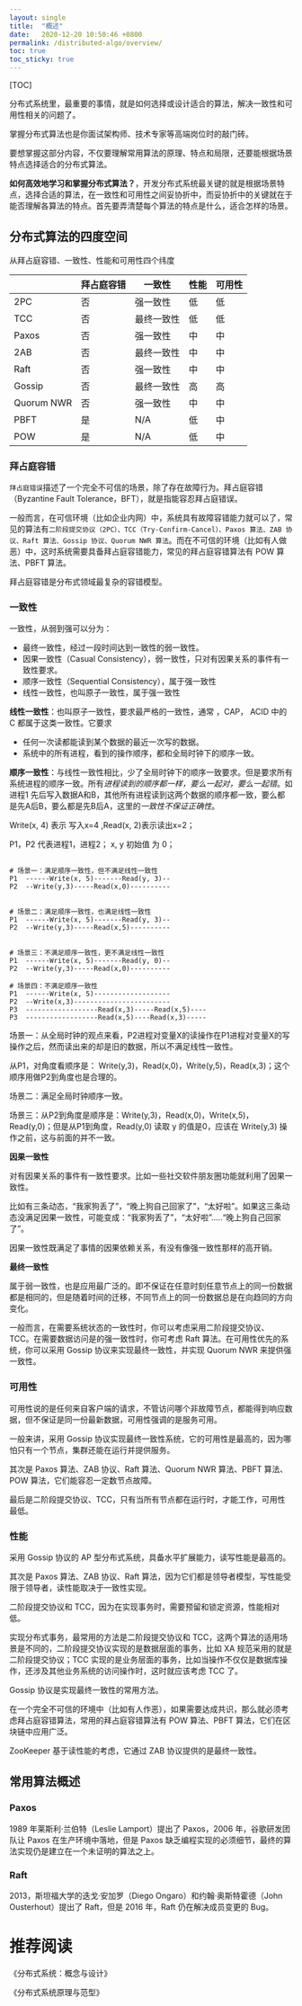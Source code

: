 ```yaml
---
layout: single
title:  "概述"
date:   2020-12-20 10:50:46 +0800
permalink: /distributed-algo/overview/
toc: true
toc_sticky: true
---
```




[TOC]



分布式系统里，最重要的事情，就是如何选择或设计适合的算法，解决一致性和可用性相关的问题了。

掌握分布式算法也是你面试架构师、技术专家等高端岗位时的敲门砖。

要想掌握这部分内容，不仅要理解常用算法的原理、特点和局限，还要能根据场景特点选择适合的分布式算法。



**如何高效地学习和掌握分布式算法？**，开发分布式系统最关键的就是根据场景特点，选择合适的算法，在一致性和可用性之间妥协折中，而妥协折中的关键就在于能否理解各算法的特点。首先要弄清楚每个算法的特点是什么，适合怎样的场景。



## 分布式算法的四度空间

从拜占庭容错、一致性、性能和可用性四个纬度

|            | 拜占庭容错 | 一致性     | 性能 | 可用性 |
| ---------- | ---------- | ---------- | ---- | ------ |
| 2PC        | 否         | 强一致性   | 低   | 低     |
| TCC        | 否         | 最终一致性 | 低   | 低     |
| Paxos      | 否         | 强一致性   | 中   | 中     |
| 2AB        | 否         | 最终一致性 | 中   | 中     |
| Raft       | 否         | 强一致性   | 中   | 中     |
| Gossip     | 否         | 最终一致性 | 高   | 高     |
| Quorum NWR | 否         | 强一致性   | 中   | 中     |
| PBFT       | 是         | N/A        | 低   | 中     |
| POW        | 是         | N/A        | 低   | 中     |



### 拜占庭容错

`拜占庭错误`描述了一个完全不可信的场景，除了存在故障行为。拜占庭容错（Byzantine Fault Tolerance，BFT），就是指能容忍拜占庭错误。

一般而言，在可信环境（比如企业内网）中，系统具有故障容错能力就可以了，常见的算法有`二阶段提交协议（2PC）、TCC（Try-Confirm-Cancel）、Paxos 算法、ZAB 协议、Raft 算法、Gossip 协议、Quorum NWR 算法`。而在不可信的环境（比如有人做恶）中，这时系统需要具备拜占庭容错能力，常见的拜占庭容错算法有 POW 算法、PBFT 算法。

拜占庭容错是分布式领域最复杂的容错模型。

### 一致性

一致性，从弱到强可以分为：

- 最终一致性，经过一段时间达到一致性的弱一致性。
- 因果一致性（Casual Consistency），弱一致性，只对有因果关系的事件有一致性要求。
- 顺序一致性（Sequential Consistency），属于强一致性
- 线性一致性，也叫原子一致性，属于强一致性



**线性一致性**：也叫原子一致性，要求最严格的一致性，通常 ，CAP， ACID 中的 C 都属于这类一致性。它要求

- 任何一次读都能读到某个数据的最近一次写的数据。
- 系统中的所有进程，看到的操作顺序，都和全局时钟下的顺序一致。

**顺序一致性**：与线性一致性相比，少了全局时钟下的顺序一致要求。但是要求所有系统进程的顺序一致。所有*进程读到的顺序都一样，要么一起对，要么一起错*。如进程1 先后写入数据A和B，其他所有进程读到这两个数据的顺序都一致，要么都是先A后B，要么都是先B后A，这里的*一致性不保证正确性*。



Write(x, 4) 表示 写入x=4 ,Read(x, 2)表示读出x=2；

P1，P2 代表进程1，进程2； x, y 初始值 为 0；

```

# 场景一：满足顺序一致性，但不满足线性一致性
P1  ------Write(x, 5)-------Read(y, 3)--
P2  --Write(y,3)-----Read(x,0)----------


# 场景二：满足顺序一致性，也满足线性一致性
P1  ------Write(x, 5)-------Read(y, 3)--
P2  --Write(y,3)-----Read(x,5)----------


# 场景三：不满足顺序一致性，更不满足线性一致性
P1  ------Write(x, 5)-------Read(y, 0)--
P2  --Write(y,3)-----Read(x,0)----------

# 场景四：不满足顺序一致性
P1  ------Write(x, 5)-------------------
P2  --Write(x,3)------------------------
P3  ------------------Read(x,3)-----Read(x,5)----
P3  ------------------Read(x,5)----Read(x,3)-----

```

场景一：从全局时钟的观点来看，P2进程对变量X的读操作在P1进程对变量X的写操作之后，然而读出来的却是旧的数据，所以不满足线性一致性。

从P1，对角度看顺序是： Write(y,3)，Read(x,0)，Write(y,5)，Read(x,3)；这个顺序用做P2到角度也是合理的。

场景二：满足全局时钟顺序一致。

场景三：从P2到角度是顺序是：Write(y,3)，Read(x,0)，Write(x,5)，Read(y,0)；但是从P1到角度，Read(y,0) 读取 y 的值是0，应该在 Write(y,3) 操作之前，这与前面的并不一致。



**因果一致性**

对有因果关系的事件有一致性要求。比如一些社交软件朋友圈功能就利用了因果一致性。

比如有三条动态，“我家狗丢了”，“晚上狗自己回家了”，“太好啦”。如果这三条动态没满足因果一致性，可能变成：“我家狗丢了”，“太好啦”.....“晚上狗自己回家了”。

因果一致性既满足了事情的因果依赖关系，有没有像强一致性那样的高开销。



**最终一致性**

属于弱一致性，也是应用最广泛的。即不保证在任意时刻任意节点上的同一份数据都是相同的，但是随着时间的迁移，不同节点上的同一份数据总是在向趋同的方向变化。



一般而言，在需要系统状态的一致性时，你可以考虑采用二阶段提交协议、TCC。在需要数据访问是的强一致性时，你可考虑 Raft 算法。在可用性优先的系统，你可以采用 Gossip 协议来实现最终一致性，并实现 Quorum NWR 来提供强一致性。



### 可用性

可用性说的是任何来自客户端的请求，不管访问哪个非故障节点，都能得到响应数据，但不保证是同一份最新数据，可用性强调的是服务可用。

一般来讲，采用 Gossip 协议实现最终一致性系统，它的可用性是最高的，因为哪怕只有一个节点，集群还能在运行并提供服务。

其次是 Paxos 算法、ZAB 协议、Raft 算法、Quorum NWR 算法、PBFT 算法、POW 算法，它们能容忍一定数节点故障。

最后是二阶段提交协议、TCC，只有当所有节点都在运行时，才能工作，可用性最低。



### 性能

采用 Gossip 协议的 AP 型分布式系统，具备水平扩展能力，读写性能是最高的。

其次是 Paxos 算法、ZAB 协议、Raft 算法，因为它们都是领导者模型，写性能受限于领导者，读性能取决于一致性实现。

二阶段提交协议和 TCC，因为在实现事务时，需要预留和锁定资源，性能相对低。

























实现分布式事务，最常用的方法是二阶段提交协议和 TCC，这两个算法的适用场景是不同的，二阶段提交协议实现的是数据层面的事务，比如 XA 规范采用的就是二阶段提交协议；TCC 实现的是业务层面的事务，比如当操作不仅仅是数据库操作，还涉及其他业务系统的访问操作时，这时就应该考虑 TCC 了。

Gossip 协议是实现最终一致性的常用方法。

在一个完全不可信的环境中（比如有人作恶），如果需要达成共识，那么就必须考虑拜占庭容错算法，常用的拜占庭容错算法有 POW 算法、PBFT 算法，它们在区块链中应用广泛。









ZooKeeper 基于读性能的考虑，它通过 ZAB 协议提供的是最终一致性。





## 常用算法概述

### Paxos

1989 年莱斯利·兰伯特（Leslie Lamport）提出了 Paxos，2006 年，谷歌研发团队让 Paxos 在生产环境中落地，但是 Paxos 缺乏编程实现的必须细节，最终的算法实现仍是建立在一个未证明的算法之上。





### Raft

2013，斯坦福大学的迭戈·安加罗（Diego Ongaro）和约翰·奥斯特霍德（John Ousterhout）提出了 Raft，但是 2016 年，Raft 仍在解决成员变更的 Bug。













# 推荐阅读

《分布式系统：概念与设计》

《分布式系统原理与范型》







